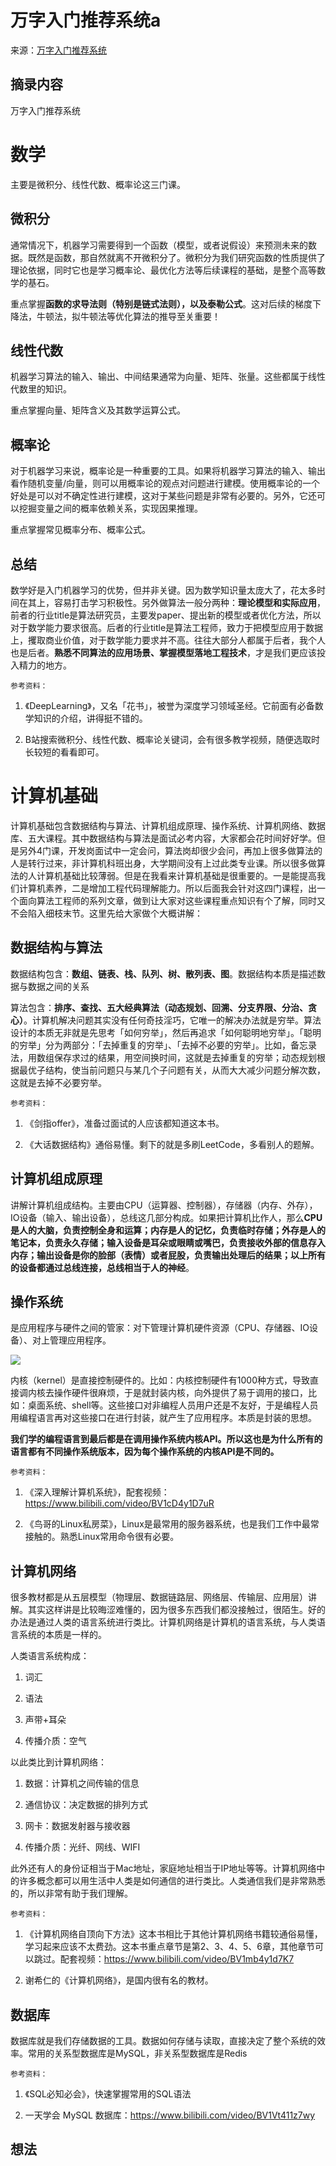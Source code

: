 # 万字入门推荐系统a
来源：[万字入门推荐系统](https://mp.weixin.qq.com/s/aaOosZ57qJpIU6cma820Xw)

## 摘录内容 
万字入门推荐系统

数学
==

主要是微积分、线性代数、概率论这三门课。

微积分
---

通常情况下，机器学习需要得到一个函数（模型，或者说假设）来预测未来的数据。既然是函数，那自然就离不开微积分了。微积分为我们研究函数的性质提供了理论依据，同时它也是学习概率论、最优化方法等后续课程的基础，是整个高等数学的基石。

重点掌握**函数的求导法则（特别是链式法则），以及泰勒公式**。这对后续的梯度下降法，牛顿法，拟牛顿法等优化算法的推导至关重要！

线性代数
----

机器学习算法的输入、输出、中间结果通常为向量、矩阵、张量。这些都属于线性代数里的知识。

重点掌握向量、矩阵含义及其数学运算公式。

概率论
---

对于机器学习来说，概率论是一种重要的工具。如果将机器学习算法的输入、输出看作随机变量/向量，则可以用概率论的观点对问题进行建模。使用概率论的一个好处是可以对不确定性进行建模，这对于某些问题是非常有必要的。另外，它还可以挖掘变量之间的概率依赖关系，实现因果推理。

重点掌握常见概率分布、概率公式。

总结
--

数学好是入门机器学习的优势，但并非关键。因为数学知识量太庞大了，花太多时间在其上，容易打击学习积极性。另外做算法一般分两种：**理论模型和实际应用**，前者的行业title是算法研究员，主要发paper、提出新的模型或者优化方法，所以对于数学能力要求很高。后者的行业title是算法工程师，致力于把模型应用于数据上，攫取商业价值，对于数学能力要求并不高。往往大部分人都属于后者，我个人也是后者。**熟悉不同算法的应用场景、掌握模型落地工程技术**，才是我们更应该投入精力的地方。

`参考资料：`

1.  《DeepLearning》，又名「花书」，被誉为深度学习领域圣经。它前面有必备数学知识的介绍，讲得挺不错的。
    
2.  B站搜索微积分、线性代数、概率论关键词，会有很多教学视频，随便选取时长较短的看看即可。
    

计算机基础
=====

计算机基础包含数据结构与算法、计算机组成原理、操作系统、计算机网络、数据库、五大课程。其中数据结构与算法是面试必考内容，大家都会花时间好好学。但是另外4门课，开发岗面试中一定会问，算法岗却很少会问，再加上很多做算法的人是转行过来，非计算机科班出身，大学期间没有上过此类专业课。所以很多做算法的人计算机基础比较薄弱。但是在我看来计算机基础是很重要的。一是能提高我们计算机素养，二是增加工程代码理解能力。所以后面我会针对这四门课程，出一个面向算法工程师的系列文章，做到让大家对这些课程重点知识有个了解，同时又不会陷入细枝末节。这里先给大家做个大概讲解：

数据结构与算法
-------

数据结构包含：**数组、链表、栈、队列、树、散列表、图**。数据结构本质是描述数据与数据之间的关系

算法包含：**排序、查找、五大经典算法（动态规划、回溯、分支界限、分治、贪心）**。计算机解决问题其实没有任何奇技淫巧，它唯一的解决办法就是穷举。算法设计的本质无非就是先思考「如何穷举」，然后再追求「如何聪明地穷举」。「聪明的穷举」分为两部分：「去掉重复的穷举」、「去掉不必要的穷举」。比如，备忘录法，用数组保存求过的结果，用空间换时间，这就是去掉重复的穷举；动态规划根据最优子结构，使当前问题只与某几个子问题有关，从而大大减少问题分解次数，这就是去掉不必要穷举。

`参考资料：`

1.  《剑指offer》，准备过面试的人应该都知道这本书。
    
2.  《大话数据结构》通俗易懂。剩下的就是多刷LeetCode，多看别人的题解。
    

计算机组成原理
-------

讲解计算机组成结构。主要由CPU（运算器、控制器），存储器（内存、外存），IO设备（输入、输出设备），总线这几部分构成。如果把计算机比作人，那么**CPU是人的大脑，负责控制全身和运算；内存是人的记忆，负责临时存储；外存是人的笔记本，负责永久存储；输入设备是耳朵或眼睛或嘴巴，负责接收外部的信息存入内存；输出设备是你的脸部（表情）或者屁股，负责输出处理后的结果；以上所有的设备都通过总线连接，总线相当于人的神经**。

操作系统
----

是应用程序与硬件之间的管家：对下管理计算机硬件资源（CPU、存储器、IO设备）、对上管理应用程序。

![](https://mmbiz.qpic.cn/mmbiz_jpg/SFQibCRMrWdac6xDrAC922L4OI9NoYndjdgNTU6ibxNmHwADicqWIupmKq04bZMj3qcIXf5icIBbMoNMCSUo1rxsjw/640?wx_fmt=jpeg)

内核（kernel）是直接控制硬件的。比如：内核控制硬件有1000种方式，导致直接调内核去操作硬件很麻烦，于是就封装内核，向外提供了易于调用的接口，比如：桌面系统、shell等。这些接口对非编程人员用户还是不友好，于是编程人员用编程语言再对这些接口在进行封装，就产生了应用程序。本质是封装的思想。

**我们学的编程语言到最后都是在调用操作系统内核API。所以这也是为什么所有的语言都有不同操作系统版本，因为每个操作系统的内核API是不同的。** 

`参考资料：`

1.  《深入理解计算机系统》，配套视频：https://www.bilibili.com/video/BV1cD4y1D7uR
    
2.  《鸟哥的Linux私房菜》，Linux是最常用的服务器系统，也是我们工作中最常接触的。熟悉Linux常用命令很有必要。
    

计算机网络
-----

很多教材都是从五层模型（物理层、数据链路层、网络层、传输层、应用层）讲解。其实这样讲是比较晦涩难懂的，因为很多东西我们都没接触过，很陌生。好的办法是通过人类的语言系统进行类比。计算机网络是计算机的语言系统，与人类语言系统的本质是一样的。

人类语言系统构成：

1.  词汇
    
2.  语法
    
3.  声带+耳朵
    
4.  传播介质：空气
    

以此类比到计算机网络：

1.  数据：计算机之间传输的信息
    
2.  通信协议：决定数据的排列方式
    
3.  网卡：数据发射器与接收器
    
4.  传播介质：光纤、网线、WIFI
    

此外还有人的身份证相当于Mac地址，家庭地址相当于IP地址等等。计算机网络中的许多概念都可以用生活中人类是如何通信的进行类比。人类通信我们是非常熟悉的，所以非常有助于我们理解。

`参考资料：`

1.  《计算机网络自顶向下方法》这本书相比于其他计算机网络书籍较通俗易懂，学习起来应该不太费劲。这本书重点章节是第2、3、4、5、6章，其他章节可以跳过。配套视频：https://www.bilibili.com/video/BV1mb4y1d7K7
    
2.  谢希仁的《计算机网络》，是国内很有名的教材。
    

数据库
---

数据库就是我们存储数据的工具。数据如何存储与读取，直接决定了整个系统的效率。常用的关系型数据库是MySQL，非关系型数据库是Redis

`参考资料：`

1.  《SQL必知必会》，快速掌握常用的SQL语法
    
2.  一天学会 MySQL 数据库：https://www.bilibili.com/video/BV1Vt411z7wy
## 想法